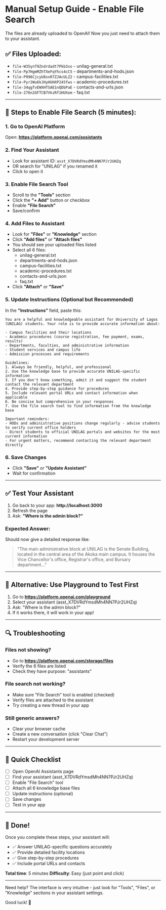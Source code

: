 # Manual Setup Guide - Enable File Search

The files are already uploaded to OpenAI! Now you just need to attach them to your assistant.

## ✅ Files Uploaded:
- `file-W35ynT9Zndrdadt7Pkb3so` - unilag-general.txt
- `file-Pp7HgmMZhTXeFqYhcs4cC5` - departments-and-hods.json
- `file-P996CjcyU8xxR7ZJAcULZ2` - campus-facilities.txt
- `file-Pyr2Wu6kJHyHUHXP245fws` - academic-procedures.txt
- `file-34qgTvEWXHTSAE1nQDbPaE` - contacts-and-urls.json
- `file-276n2GFTCB7VkzRf1HUXom` - faq.txt

---

## 🔧 Steps to Enable File Search (5 minutes):

### 1. Go to OpenAI Platform
Open: **https://platform.openai.com/assistants**

### 2. Find Your Assistant
- Look for assistant ID: `asst_X7DVRdYmsdMh4NN7PJr2UHZq`
- OR search for "UNILAG" if you renamed it
- Click to open it

### 3. Enable File Search Tool
- Scroll to the **"Tools"** section
- Click the **"+ Add"** button or checkbox
- Enable **"File Search"**
- Save/confirm

### 4. Add Files to Assistant
- Look for **"Files"** or **"Knowledge"** section
- Click **"Add files"** or **"Attach files"**
- You should see your uploaded files listed
- Select all 6 files:
  - unilag-general.txt
  - departments-and-hods.json
  - campus-facilities.txt
  - academic-procedures.txt
  - contacts-and-urls.json
  - faq.txt
- Click **"Attach"** or **"Save"**

### 5. Update Instructions (Optional but Recommended)
In the **"Instructions"** field, paste this:

```
You are a helpful and knowledgeable assistant for University of Lagos (UNILAG) students. Your role is to provide accurate information about:

- Campus facilities and their locations
- Academic procedures (course registration, fee payment, exams, results)
- Departments, faculties, and administrative information
- Student services and campus life
- Admission processes and requirements

Guidelines:
1. Always be friendly, helpful, and professional
2. Use the knowledge base to provide accurate UNILAG-specific information
3. If you don't know something, admit it and suggest the student contact the relevant department
4. Provide step-by-step guidance for procedures
5. Include relevant portal URLs and contact information when applicable
6. Be concise but comprehensive in your responses
7. Use the file search tool to find information from the knowledge base

Important reminders:
- HODs and administrative positions change regularly - advise students to verify current office holders
- Direct students to official UNILAG portals and websites for the most current information
- For urgent matters, recommend contacting the relevant department directly
```

### 6. Save Changes
- Click **"Save"** or **"Update Assistant"**
- Wait for confirmation

---

## ✅ Test Your Assistant

1. Go back to your app: **http://localhost:3000**
2. Refresh the page
3. Ask: **"Where is the admin block?"**

### Expected Answer:
Should now give a detailed response like:
> "The main administrative block at UNILAG is the Senate Building, located in the central area of the Akoka main campus. It houses the Vice Chancellor's office, Registrar's office, and Bursary department..."

---

## 🎯 Alternative: Use Playground to Test First

1. Go to **https://platform.openai.com/playground**
2. Select your assistant (asst_X7DVRdYmsdMh4NN7PJr2UHZq)
3. Ask: "Where is the admin block?"
4. If it works there, it will work in your app!

---

## 🔍 Troubleshooting

### Files not showing?
- Go to **https://platform.openai.com/storage/files**
- Verify the 6 files are listed
- Check they have purpose: "assistants"

### File search not working?
- Make sure "File Search" tool is enabled (checked)
- Verify files are attached to the assistant
- Try creating a new thread in your app

### Still generic answers?
- Clear your browser cache
- Create a new conversation (click "Clear Chat")
- Restart your development server

---

## 📝 Quick Checklist

- [ ] Open OpenAI Assistants page
- [ ] Find your assistant (asst_X7DVRdYmsdMh4NN7PJr2UHZq)
- [ ] Enable "File Search" tool
- [ ] Attach all 6 knowledge base files
- [ ] Update instructions (optional)
- [ ] Save changes
- [ ] Test in your app

---

## 🎉 Done!

Once you complete these steps, your assistant will:
- ✅ Answer UNILAG-specific questions accurately
- ✅ Provide detailed facility locations
- ✅ Give step-by-step procedures
- ✅ Include portal URLs and contacts

**Total time**: 5 minutes
**Difficulty**: Easy (just point and click)

---

Need help? The interface is very intuitive - just look for "Tools", "Files", or "Knowledge" sections in your assistant settings.

Good luck! 🚀
